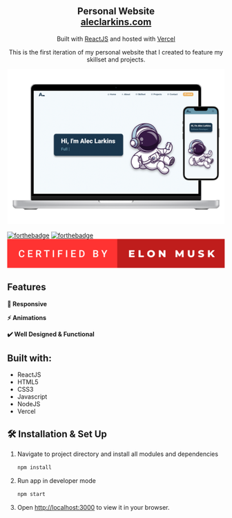 <h2 align="center">
  Personal Website<br/>
  <a href="http://aleclarkins.com/" target="_blank">aleclarkins.com</a>
</h2>
<p align="center">
  Built with <a href="https://reactjs.org/" target="_blank">ReactJS</a> and hosted with <a href="https://vercel.com/" target="_blank">Vercel</a>
</p>
<p align="center">
This is the first iteration of my personal website that I created to feature my skillset and projects. 
</p>
<div align="center">
  <img alt="Mockup" src="./src/images/aleclarkins-site.png" />
</div>
<div>

[![forthebadge](https://forthebadge.com/images/badges/made-with-crayons.svg)](https://forthebadge.com)
[![forthebadge](https://forthebadge.com/images/badges/powered-by-coffee.svg)](https://forthebadge.com)
<img alt="badge" src="./src/images/certified-by-elon-musk.svg" />

</div>

## Features

**📱 Responsive**

**⚡️ Animations**

**✔️ Well Designed & Functional**

## Built with:

- ReactJS
- HTML5
- CSS3
- Javascript
- NodeJS
- Vercel

## 🛠 Installation & Set Up

1. Navigate to project directory and install all modules and dependencies

   ```sh
   npm install
   ```

2. Run app in developer mode

   ```sh
   npm start
   ```

3. Open [http://localhost:3000](http://localhost:3000) to view it in your browser.
